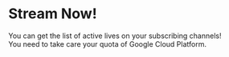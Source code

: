 # Stream Now!
You can get the list of active lives on your subscribing channels!  
You need to take care your quota of Google Cloud Platform.  
